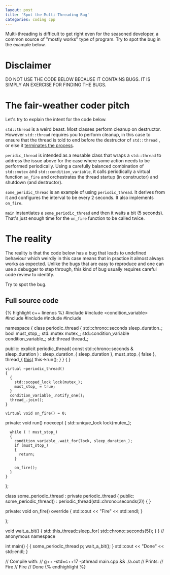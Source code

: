 ```yaml
---
layout: post
title: 'Spot the Multi-Threading Bug'
categories: coding cpp
---
```


Multi-threading is difficult to get right even for the seasoned developer, a
common source of "mostly works" type of program. Try to spot the bug in the
example below.


# Disclaimer

DO NOT USE THE CODE BELOW BECAUSE IT CONTAINS BUGS. IT IS SIMPLY AN EXERCISE
FOR FINDING THE BUGS.

# The fair-weather coder pitch

Let's try to explain the intent for the code below.

`std::thread` is a weird beast. Most classes perform cleanup on destructor.
However `std::thread` requires you to perform cleanup, in this case to ensure
that the thread is told to end before the destructor of `std::thread` , or else
it [terminates the process][terminate-on-destruct].

`peridic_thread` is intended as a reusable class that wraps a `std::thread` to
address the issue above for the case where some action needs to be performed
periodically. Using a carefully balanced combination of `std::mutex` and
`std::condition_variable`, it calls periodically a virtual function `on_fire`
and orchestrates the thread startup (in constructor) and shutdown (and
destructor).

`some_peridic_thread` is an example of using `periodic_thread`. It derives from
it and configures the interval to be every 2 seconds. It also implements
`on_fire`.

`main` instantiates a `some_periodic_thread` and then it waits a bit (5
seconds).  That's just enough time for the `on_fire` function to be called
twice.

# The reality

The reality is that the code below has a bug that leads to undefined behaviour
which weirdly in this case means that in practice it almost always works as
expected. Unlike the bugs that are easy to reproduce and one can use a
debugger to step through, this kind of bug usually requires careful code review
to identify.

Try to spot the bug.

## Full source code

{% highlight c++ linenos %}
#include <chrono>
#include <condition_variable>
#include <functional>
#include <iostream>
#include <mutex>
#include <thread>

namespace
{
  class periodic_thread
  {
    std::chrono::seconds sleep_duration_;
    bool must_stop_;
    std::mutex mutex_;
    std::condition_variable condition_variable_;
    std::thread thread_;

  public:
    explicit periodic_thread(
      const std::chrono::seconds & sleep_duration
      ) :
      sleep_duration_{ sleep_duration },
      must_stop_{ false },
      thread_{ [this](){ this->run(); } }
    {
    }

    virtual ~periodic_thread()
    {
      {
        std::scoped_lock lock(mutex_);
        must_stop_ = true;
      }
      condition_variable_.notify_one();
      thread_.join();
    }

    virtual void on_fire() = 0;

  private:
    void run() noexcept
    {
      std::unique_lock lock(mutex_);

      while ( ! must_stop_)
      {
        condition_variable_.wait_for(lock, sleep_duration_);
        if (must_stop_)
        {
          return;
        }

        on_fire();
      }
    }
  };

  class some_periodic_thread :
    private periodic_thread
  {
  public:
    some_periodic_thread() :
      periodic_thread(std::chrono::seconds(2))
    {
    }

  private:
    void on_fire() override
    {
      std::cout << "Fire" << std::endl;
    }

  };

  void wait_a_bit()
  {
    std::this_thread::sleep_for(
      std::chrono::seconds(5));
  }
} // anonymous namespace

int main()
{
  {
    some_periodic_thread p;
    wait_a_bit();
  }
  std::cout << "Done" << std::endl;
}

// Compile with:
//   g++ -std=c++17 -pthread main.cpp && ./a.out
// Prints:
//   Fire
//   Fire
//   Done
{% endhighlight %}


[terminate-on-destruct]:   http://www.open-std.org/jtc1/sc22/wg21/docs/papers/2008/n2802.html

